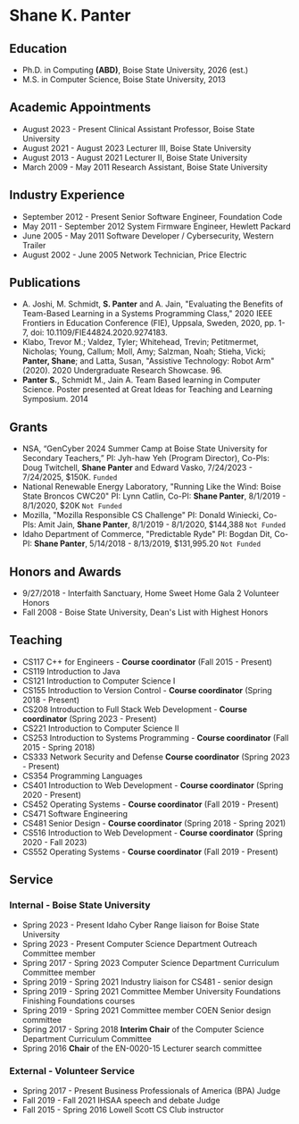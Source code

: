 # Shane K. Panter

## Education

- Ph.D. in Computing **(ABD)**, Boise State University, 2026 (est.)
- M.S.  in Computer Science, Boise State University, 2013

## Academic Appointments

- August 2023 - Present Clinical Assistant Professor, Boise State University
- August 2021 - August 2023 Lecturer III, Boise State University
- August 2013 - August 2021 Lecturer II, Boise State University
- March 2009 - May 2011 Research Assistant, Boise State University

## Industry Experience

- September 2012 - Present Senior Software Engineer, Foundation Code
- May 2011 - September 2012 System Firmware Engineer, Hewlett Packard
- June 2005 - May 2011 Software Developer / Cybersecurity, Western Trailer
- August 2002 - June 2005 Network Technician, Price Electric

## Publications

- A. Joshi, M. Schmidt, **S. Panter** and A. Jain, "Evaluating the Benefits of Team-Based Learning in a
  Systems Programming Class," 2020 IEEE Frontiers in Education Conference (FIE), Uppsala, Sweden,
  2020, pp. 1-7, doi: 10.1109/FIE44824.2020.9274183.
- Klabo, Trevor M.; Valdez, Tyler; Whitehead, Trevin; Petitmermet, Nicholas; Young, Callum; Moll,
  Amy; Salzman, Noah; Stieha, Vicki; **Panter, Shane**; and Latta, Susan, "Assistive Technology: Robot
  Arm" (2020). 2020 Undergraduate Research Showcase. 96.
- **Panter S.**, Schmidt M., Jain A. Team Based learning in Computer Science. Poster presented at
  Great Ideas for Teaching and Learning Symposium. 2014

## Grants

- NSA, “GenCyber 2024 Summer Camp at Boise State University for Secondary Teachers,” PI: Jyh-haw Yeh
  (Program Director), Co-PIs: Doug Twitchell, **Shane Panter** and Edward Vasko, 7/24/2023 - 7/24/2025,
  $150K. ```Funded```
- National Renewable Energy Laboratory, "Running Like the Wind: Boise State Broncos CWC20" PI: Lynn
  Catlin, Co-PI: **Shane Panter**, 8/1/2019 - 8/1/2020, $20K ```Not Funded```
- Mozilla, "Mozilla Responsible CS Challenge" PI: Donald Winiecki, Co-PIs: Amit Jain, **Shane
  Panter**, 8/1/2019 - 8/1/2020,  $144,388 ```Not Funded```
- Idaho Department of Commerce, "Predictable Ryde" PI: Bogdan Dit, Co-PI: **Shane Panter**,
  5/14/2018 - 8/13/2019, $131,995.20 ```Not Funded```

## Honors and Awards

- 9/27/2018 - Interfaith Sanctuary, Home Sweet Home Gala 2 Volunteer Honors
- Fall 2008 - Boise State University, Dean's List with Highest Honors

## Teaching

- CS117 C++ for Engineers - **Course coordinator** (Fall 2015 - Present)
- CS119 Introduction to Java
- CS121 Introduction to Computer Science I
- CS155 Introduction to Version Control - **Course coordinator** (Spring 2018 - Present)
- CS208 Introduction to Full Stack Web Development - **Course coordinator** (Spring 2023 - Present)
- CS221 Introduction to Computer Science II
- CS253 Introduction to Systems Programming - **Course coordinator** (Fall 2015 - Spring 2018)
- CS333 Network Security and Defense **Course coordinator** (Spring 2023 - Present)
- CS354 Programming Languages
- CS401 Introduction to Web Development - **Course coordinator** (Spring 2020 - Present)
- CS452 Operating Systems - **Course coordinator** (Fall 2019 - Present)
- CS471 Software Engineering
- CS481 Senior Design - **Course coordinator** (Spring 2018 - Spring 2021)
- CS516 Introduction to Web Development - **Course coordinator** (Spring 2020 - Fall 2023)
- CS552 Operating Systems - **Course coordinator** (Fall 2019 - Present)

## Service

### Internal - Boise State University

- Spring 2023 - Present Idaho Cyber Range liaison for Boise State University
- Spring 2023 - Present Computer Science Department Outreach Committee member
- Spring 2017 - Spring 2023 Computer Science Department Curriculum Committee member
- Spring 2019 - Spring 2021 Industry liaison for CS481 - senior design
- Spring 2019 - Spring 2021 Committee Member University Foundations Finishing Foundations courses
- Spring 2019 - Spring 2021 Committee member COEN Senior design committee
- Spring 2017 - Spring 2018 **Interim Chair** of the Computer Science Department Curriculum Committee
- Spring 2016 **Chair** of the EN-0020-15 Lecturer search committee

### External - Volunteer Service

- Spring 2017 - Present Business Professionals of America (BPA) Judge
- Fall 2019 - Fall 2021 IHSAA speech and debate Judge
- Fall 2015 - Spring 2016 Lowell Scott CS Club instructor
